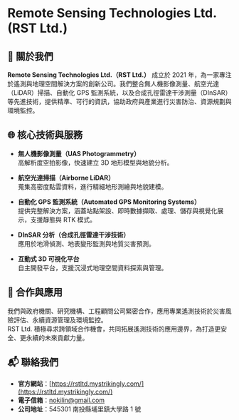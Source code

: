 # Remote Sensing Technologies Ltd. (RST Ltd.)

## 🚩 關於我們

**Remote Sensing Technologies Ltd.（RST Ltd.）** 成立於 2021 年，為一家專注於遙測與地理空間解決方案的創新公司。我們整合無人機影像測量、航空光達（LiDAR）掃描、自動化 GPS 監測系統，以及合成孔徑雷達干涉測量（DInSAR）等先進技術，提供精準、可行的資訊，協助政府與產業進行災害防治、資源規劃與環境監控。

## 🌐 核心技術與服務

- **無人機影像測量（UAS Photogrammetry）**  
  高解析度空拍影像，快速建立 3D 地形模型與地貌分析。

- **航空光達掃描（Airborne LiDAR）**  
  蒐集高密度點雲資料，進行精細地形測繪與地貌建模。

- **自動化 GPS 監測系統（Automated GPS Monitoring Systems）**  
  提供完整解決方案，涵蓋站點架設、即時數據擷取、處理、儲存與視覺化展示，支援靜態與 RTK 模式。

- **DInSAR 分析（合成孔徑雷達干涉技術）**  
  應用於地滑偵測、地表變形監測與地質災害預測。

- **互動式 3D 可視化平台**  
  自主開發平台，支援沉浸式地理空間資料探索與管理。

## 🤝 合作與應用

我們與政府機關、研究機構、工程顧問公司緊密合作，應用專業遙測技術於災害風險評估、永續資源管理及環境監控。  
RST Ltd. 積極尋求跨領域合作機會，共同拓展遙測技術的應用邊界，為打造更安全、更永續的未來貢獻力量。

## 📬 聯絡我們

- **官方網站**：[https://rstltd.mystrikingly.com/](https://rstltd.mystrikingly.com/)
- **電子信箱**：nokilin@gmail.com  
- **公司地址**：545301 南投縣埔里鎮大學路 1 號

